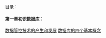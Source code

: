 目录：

#### 第一章初识数据库：

[数据管控技术的产生和发展](数据库系统概论/第一讲初识数据库/数据管控技术的产生和发展.md)
[数据库的四个基本概念](数据库系统概论/第一讲初识数据库/数据库的四个基本概念.md)

